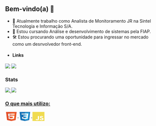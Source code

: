 ## Bem-vindo(a) 👋

- 🔭 Atualmente trabalho como Analista de Monitoramento JR na Sintel Tecnologia e Informação S/A.
- 🌱 Estou cursando Análise e desenvolvimento de sistemas pela FIAP.
- 🛠 Estou procurando uma oportunidade para ingressar no mercado como um desnvolvedor front-end.
- #### Links

<a href = "mailto:alf.matsuoka2000@gmail.com"><img src="https://img.shields.io/badge/Gmail-D14836?style=for-the-badge&logo=gmail&logoColor=white" target="_blank"></a>
  <a href="https://www.linkedin.com/in/alfonso-matsuoka-schiavelli-74095a187/" target="_blank"><img src="https://img.shields.io/badge/LinkedIn-0077B5?style=for-the-badge&logo=linkedin&logoColor=white" target="_blank"></a>

### Stats

<div>
  <a href="https://github.com/matsu1730">
  <img height="180em" src="https://github-readme-stats.vercel.app/api?username=matsu1730&show_icons=true&theme=dark&include_all_commits=true&count_private=true"/>
  <img height="180em" src="https://github-readme-stats.vercel.app/api/top-langs/?username=matsu1730&layout=compact&langs_count=7&theme=dark&card_width=250em"/>
</div>

### O que mais utilizo: 
 
<div style="display: inline_block">
  <img align="center" alt="Alf-HTML" height="30" width="40" src="https://raw.githubusercontent.com/devicons/devicon/master/icons/html5/html5-original.svg">
  <img align="center" alt="Alf-CSS" height="30" width="40" src="https://raw.githubusercontent.com/devicons/devicon/master/icons/css3/css3-original.svg">
  <img align="center" alt="Alf-Js" height="30" width="40" src="https://raw.githubusercontent.com/devicons/devicon/master/icons/javascript/javascript-plain.svg">
</div>
  
##
